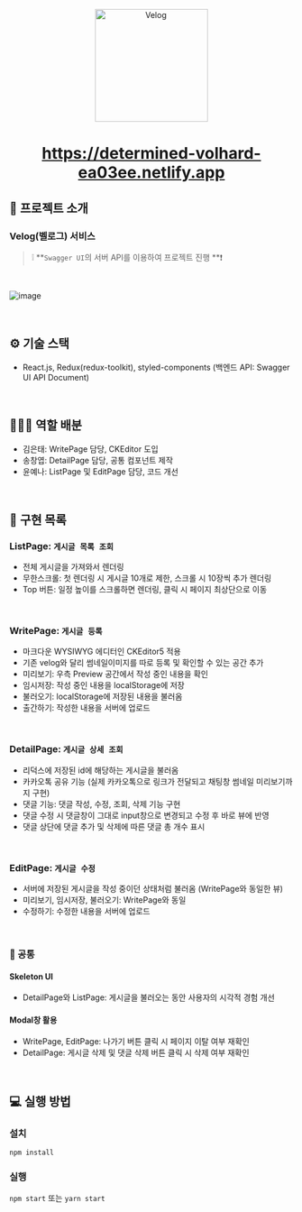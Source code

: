 <p align='middle'>
<a href='https://github.com/DevFoliOh/velog'><img src='https://user-images.githubusercontent.com/66353903/142974589-1a9d29a4-3c67-4208-b861-00491a02f810.png' width="200px;" alt="Velog" /></a></p>


<h1 align='middle'><a href='https://determined-volhard-ea03ee.netlify.app'>https://determined-volhard-ea03ee.netlify.app</a></h1>


## 📌 프로젝트 소개

### Velog(벨로그) 서비스

> ❕ **`Swagger UI`의 서버 API를 이용하여 프로젝트 진행 **❗

<br/>

![image](https://user-images.githubusercontent.com/66353903/142976104-d163bec4-f0a3-468b-adfa-0f21572a8d1f.png)


<br/>

## ⚙ 기술 스택

- React.js, Redux(redux-toolkit), styled-components
(백엔드 API: Swagger UI API Document)

<br/>

## 👨‍👧‍👧 역할 배분
- 김은태: WritePage 담당, CKEditor 도입
- 송창엽: DetailPage 담당, 공통 컴포넌트 제작
- 윤예나: ListPage 및 EditPage 담당, 코드 개선

<br/>

## 📑 구현 목록

### ListPage: `게시글 목록 조회`

- 전체 게시글을 가져와서 렌더링
- 무한스크롤: 첫 렌더링 시 게시글 10개로 제한, 스크롤 시 10장씩 추가 렌더링
- Top 버튼: 일정 높이를 스크롤하면 렌더링, 클릭 시 페이지 최상단으로 이동

<br/>

### WritePage: `게시글 등록`

- 마크다운 WYSIWYG 에디터인 CKEditor5 적용
- 기존 velog와 달리 썸네일이미지를 따로 등록 및 확인할 수 있는 공간 추가
- 미리보기: 우측 Preview 공간에서 작성 중인 내용을 확인
- 임시저장: 작성 중인 내용을 localStorage에 저장
- 불러오기: localStorage에 저장된 내용을 불러옴
- 출간하기: 작성한 내용을 서버에 업로드

<br/>

### DetailPage: `게시글 상세 조회`

- 리덕스에 저장된 id에 해당하는 게시글을 불러옴
- 카카오톡 공유 기능 (실제 카카오톡으로 링크가 전달되고 채팅창 썸네일 미리보기까지 구현)
- 댓글 기능: 댓글 작성, 수정, 조회, 삭제 기능 구현
- 댓글 수정 시 댓글창이 그대로 input창으로 변경되고 수정 후 바로 뷰에 반영
- 댓글 상단에 댓글 추가 및 삭제에 따른 댓글 총 개수 표시

<br/>

### EditPage: `게시글 수정`

- 서버에 저장된 게시글을 작성 중이던 상태처럼 불러옴 (WritePage와 동일한 뷰)
- 미리보기, 임시저장, 불러오기: WritePage와 동일
- 수정하기: 수정한 내용을 서버에 업로드

<br/>

### 🎁 공통

#### Skeleton UI
- DetailPage와 ListPage: 게시글을 불러오는 동안 사용자의 시각적 경험 개선

#### Modal창 활용
- WritePage, EditPage: 나가기 버튼 클릭 시 페이지 이탈 여부 재확인
- DetailPage: 게시글 삭제 및 댓글 삭제 버튼 클릭 시 삭제 여부 재확인

<br/>

## 💻 실행 방법

### 설치

`npm install`

### 실행

`npm start` 또는 `yarn start`

